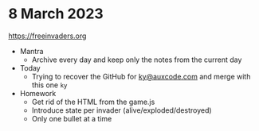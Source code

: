 # 8 March 2023

https://freeinvaders.org

* Mantra
  * Archive every day and keep only the notes from the current day
* Today
  * Trying to recover the GitHub for ky@auxcode.com and merge with this one `ky`
* Homework
  * Get rid of the HTML from the game.js
  * Introduce state per invader (alive/exploded/destroyed)
  * Only one bullet at a time